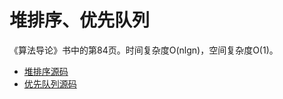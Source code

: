 # 堆排序、优先队列

《算法导论》书中的第84页。时间复杂度O(nlgn)，空间复杂度O(1)。

- [堆排序源码](https://gitee.com/chenxiaosonggitee/blog/blob/master/course/algorithm/src/sort/heap-sort.c)
- [优先队列源码](https://gitee.com/chenxiaosonggitee/blog/blob/master/course/algorithm/src/sort/priority_queue.c)

